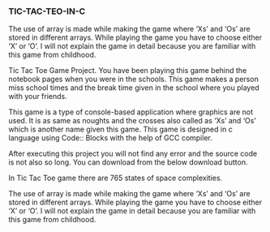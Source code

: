 ### TIC-TAC-TEO-IN-C
The use of array is made while making the game where ‘Xs’ and ‘Os’ are stored in different arrays. While playing the game you have to choose either ‘X’ or ‘O’. I will not explain the game in detail because you are familiar with this game from childhood.

Tic Tac Toe Game Project.
You have been playing this game behind the notebook pages when you were in the schools. This game makes a person miss school times and the break time given in the school where you played with your friends.

This game is a type of console-based application where graphics are not used. It is as same as noughts and the crosses also called as ‘Xs’ and ‘Os’ which is another name given this game. This game is designed in c language using Code:: Blocks with the help of GCC compiler.

After executing this project you will not find any error and the source code is not also so long. You can download from the below download button.

In Tic Tac Toe game there are 765 states of space complexities.

The use of array is made while making the game where ‘Xs’ and ‘Os’ are stored in different arrays. While playing the game you have to choose either ‘X’ or ‘O’. I will not explain the game in detail because you are familiar with this game from childhood.
